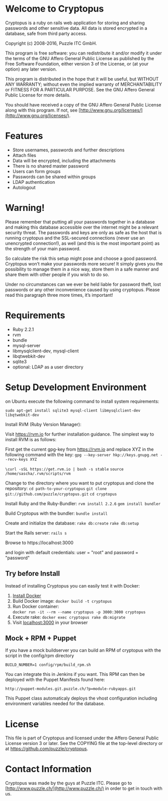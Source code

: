 Welcome to Cryptopus
====================

Cryptopus is a ruby on rails web application for storing and sharing
passwords and other sensitive data. All data is stored encrypted in a
database, safe from third party access.

Copyright (c) 2008-2016, Puzzle ITC GmbH.

This program is free software: you can redistribute it and/or modify it
under the terms of the GNU Affero General Public License as published by
the Free Software Foundation, either version 3 of the License, or (at
your option) any later version.

This program is distributed in the hope that it will be useful, but
WITHOUT ANY WARRANTY; without even the implied warranty of
MERCHANTABILITY or FITNESS FOR A PARTICULAR PURPOSE. See the GNU Affero
General Public License for more details.

You should have received a copy of the GNU Affero General Public License
along with this program. If not, see
[http://www.gnu.org/licenses/](http://www.gnu.org/licenses/).

Features
========

-   Store usernames, passwords and further descriptions
-   Attach files
-   Data will be encrypted, including the attachments
-   There is no shared master password
-   Users can form groups
-   Passwords can be shared within groups
-   LDAP authentication
-   Autologout

Warning!
========

Please remember that putting all your passwords together in a database
and making this database accessible over the internet might be a
relevant security threat. The passwords and keys are only as safe as the
host that is running cryptopus and the SSL-secured connections (never
use an unencrypted connection!), as well (and this is the most important
point) as the strength of your main password.

So calculate the risk this setup might pose and choose a good password.
Cryptopus won’t make your passwords more secure! It simply gives you the
possibility to manage them in a nice way, store them in a safe manner
and share them with other people if you wish to do so.

Under no circumstances can we ever be held liable for password theft,
lost passwords or any other inconvenience caused by using cryptopus.
Please read this paragraph three more times, it’s important!

Requirements
============

-   Ruby 2.2.1
-   rvm
-   bundle
-   mysql-server
-   libmysqlclient-dev, mysql-client
-   libqtwebkit-dev
-   sqlite3
-   optional: LDAP as a user directory

Setup Development Environment
=============================

on Ubuntu execute the following command to install system requirements:  

`sudo apt-get install sqlite3 mysql-client libmysqlclient-dev libqtwebkit-dev`


Install RVM (Ruby Version Manager):

Visit https://rvm.io for further installation guidance. The simplest way to install RVM is as follows:

First get the current gpg-key from https://rvm.io and replace XYZ in the following command with the key:
`gpg --key-server hkp://keys.gnupg.net --recv-keys XYZ`

`\curl -sSL https://get.rvm.io | bash -s stable`
`source /home/sascha/.rvm/scripts/rvm`

Change to the directory where you want to put cryptopus and clone the repository:
`cd path-to-your-cryptopus`
`git clone git://github.com/puzzle/cryptopus.git`
`cd cryptopus`

Install Ruby and the Ruby-Bundler:
`rvm install 2.2.6`
`gem install bundler`

Build Cryptopus with the bundler:
`bundle install`

Create and initialize the database:
`rake db:create`
`rake db:setup`

Start the Rails server:
`rails s`

Browse to https://localhost:3000

and login with default credentials:
user = "root" and password = "password"



Try before Install
------------------

Instead of installing Cryptopus you can easily test it with Docker:

1. ​[Install Docker](https://docs.docker.com/engine/installation/ubuntulinux/)        
2. Build Docker image: `docker build -t cryptopus`  
3. Run Docker container:   
`docker run -it --rm --name cryptopus -p 3000:3000 cryptopus`  
4. Execute rake: `docker exec cryptopus rake db:migrate`    
5. Visit [localhost:3000](http://localhost:3000) in your browser  


Mock + RPM + Puppet
-------------------

If you have a mock buildserver you can build an RPM of cryptopus with
the script in the config/rpm directory

`BUILD_NUMBER=1 config/rpm/build_rpm.sh`

You can integrate this in Jenkins if you want. This RPM can then be
deployed with the Puppet Manifests found here:

`http://puppet-modules.git.puzzle.ch/?p=module-rubyapps.git`

This Puppet class automaticaly deploys the vhost configuration including
environment variables needed for the database.

License
=======

This file is part of Cryptopus
and licensed under the Affero General Public License version 3 or later.
See the COPYING file at the top-level directory or at
https://github.com/puzzle/cryptopus.

Contact Information
===================

Cryptopus was made by the guys at Puzzle ITC. Please go to
[http://www.puzzle.ch/](http://www.puzzle.ch/) in order to get in touch
with us.